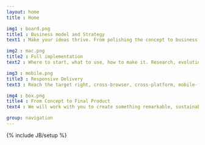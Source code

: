 ```yaml
---
layout: home
title : Home

img1 : board.png
title1 : Business model and Strategy
text1 : Make your ideas thrive. From polishing the concept to business model and business process development. Bootstrap in a clean simple and effective way. Empower your ideas to become reality.

img2 : mac.png
title2 : Full implementation
text2 : Where to start, what to use, how to make it. Research, evolution and lean adaptation. Built by a multiskilled, global and distribuited team.  Don't worry about anything.

img3 : mobile.png
title3 : Responsive Delivery
text3 : Reach the target right, cross-browser, cross-platform, mobile-friendly, fully responsive, easy access and hightly scalable.

img4 : box.png
title4 : From Concept to Final Product
text4 : We will work with you to create something remarkable, sustainable and exteandable.

group: navigation
---
```

{% include JB/setup %}


